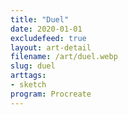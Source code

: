 ```yaml
---
title: "Duel"
date: 2020-01-01
excludefeed: true
layout: art-detail
filename: /art/duel.webp
slug: duel
arttags:
- sketch
program: Procreate
---
```


